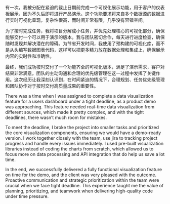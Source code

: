 有一次，我被分配在紧迫的截止日期前完成一个可视化展示功能，用于客户的仪表板展示，因为不久后即将进行产品演示。这个功能要求将来自多个数据源的数据进行实时可视化呈现，复杂性很高，而时间非常有限，几乎没有容错空间。

为了按时完成任务，我将项目分解成小任务，并优先处理核心的可视化部分，确保能够交付一个可以用于演示的版本。我与团队密切合作，每天进行进度检查，确保随时发现并解决潜在的障碍。为节省开发时间，我使用了预构建的可视化库，而不是从头编写数据图表代码，这样可以把更多精力放在数据处理和集成上，确保展示内容的实时性和准确性。

最终，我们成功按时交付了一个功能齐全的可视化版本，满足了演示需求，客户对结果非常满意。团队的主动沟通和合理的优先级管理在这一过程中发挥了关键作用。这次经历让我深刻认识到，在时间紧迫的情况下，合理规划、任务优先级管理和团队协作对于按时交付高质量成果的重要性。

There was a time when I was assigned to complete a data visualization feature for a users dashboard under a tight deadline, as a product demo was approaching. This feature needed real-time data visualization from different sources, which made it pretty complex, and with the tight deadlines, there wasn’t much room for mistakes.

To meet the deadline, I broke the project into smaller tasks and prioritized the core visualization components, ensuring we would have a demo-ready version. I work together closely with the team, use jira to tracking project progress and handle every issues immediately. I used pre-built visualization libraries instead of coding the charts from scratch, which allowed us to focus more on data processing and API integration that do help us save a lot time.

In the end, we successfully delivered a fully functional visualization feature on time for the demo, and the client was very pleased with the outcome. Proactive communication and strategic prioritization within the team were crucial when we face tight deadline. This experience taught me the value of planning, prioritizing, and teamwork when delivering high-quality code under time pressure.
